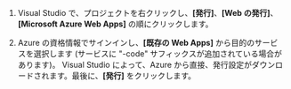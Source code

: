 
1. Visual Studio で、プロジェクトを右クリックし、**[発行]**、**[Web の発行]**、**[Microsoft Azure Web Apps]** の順にクリックします。

2. Azure の資格情報でサインインし、**[既存の Web Apps]** から目的のサービスを選択します (サービスに "-code" サフィックスが追加されている場合があります)。 Visual Studio によって、Azure から直接、発行設定がダウンロードされます。最後に、**[発行]** をクリックします。

<!---HONumber=July15_HO4-->